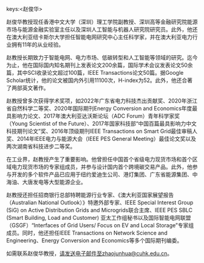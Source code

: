 keys:<赵俊华>


赵俊华教授现任香港中文大学（深圳）理工学院副教授、深圳高等金融研究院能源市场与能源金融实验室主任以及深圳人工智能与机器人研究院研究员。此外，他还在澳大利亚纽卡斯尔大学担任智能电网研究中心主任科学家，并在澳大利亚电力行业拥有11年的从业经验。

赵教授长期致力于智能电网、电力市场、低碳转型和人工智能等领域的研究。迄今为止，他在国际国内知名期刊上发表论文200余篇，国际学术会议发表论文50余篇，其中SCI收录论文超过100篇，IEEE Transactions论文50篇。据Google Scholar统计，他的论文被国内外引用11100次，H-index为52。此外，他还合著了两部英文著作。

赵教授曾多次获得学术奖项，如2022年广东省电力科技杰出贡献奖、2020年浙江省自然科学二等奖、2020年国际期刊Energy Conversion and Economics年度最具影响力论文、2017年澳大利亚达沃斯论坛（ADC Forum）青年科学家奖（Young Scientist of the Future）、2017年国家科技部“中国百篇最具影响力中文科技期刊论文”奖、2016年顶级期刊IEEE Transactions on Smart Grid最佳审稿人奖、2014年IEEE电力与能源大会（IEEE PES General Meeting）最佳论文奖以及两次湖南省科技进步二等奖。

在工业界，赵教授产生了重要影响。他曾担任中国首个省级电力现货市场和首个区域电力现货市场的专家组成员，并参与设计国内首个跨境碳交易产品。此外，他参与开发的多个软件产品已应用于纽约爱迪生公司、港灯集团、广东省能源集团、中海油、大唐发电等大型能源企业。

赵教授还担任招商银行总部特聘能源行业专家、《澳大利亚国家展望报告（Australian National Outlook）》特邀外部专家、IEEE Special Interest Group (SiG) on Active Distribution Grids and Microgrids联合主席、IEEE PES SBLC (Smart Building, Load and Customer) 亚太工作组秘书以及国际智能电网联盟（GSGF）“Interfaces of Grid Users/ Focus on EV and Local Storage”专家组成员。同时，他还担任IEEE Transactions on Network Science and Engineering、Energy Conversion and Economics等多个国际期刊编委。

如需联系赵俊华教授，请发送电子邮件至zhaojunhua@cuhk.edu.cn。